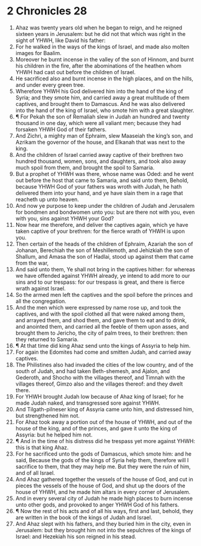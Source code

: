 ﻿# 2 Chronicles  28
1. Ahaz was twenty years old when he began to reign, and he reigned sixteen years in Jerusalem: but he did not that which was right in the sight of YHWH, like David his father: 
2. For he walked in the ways of the kings of Israel, and made also molten images for Baalim. 
3. Moreover he burnt incense in the valley of the son of Hinnom, and burnt his children in the fire, after the abominations of the heathen whom YHWH had cast out before the children of Israel. 
4. He sacrificed also and burnt incense in the high places, and on the hills, and under every green tree. 
5. Wherefore YHWH his God delivered him into the hand of the king of Syria; and they smote him, and carried away a great multitude of them captives, and brought them to Damascus. And he was also delivered into the hand of the king of Israel, who smote him with a great slaughter. 
6. ¶ For Pekah the son of Remaliah slew in Judah an hundred and twenty thousand in one day, which were all valiant men; because they had forsaken YHWH God of their fathers. 
7. And Zichri, a mighty man of Ephraim, slew Maaseiah the king’s son, and Azrikam the governor of the house, and Elkanah that was next to the king. 
8. And the children of Israel carried away captive of their brethren two hundred thousand, women, sons, and daughters, and took also away much spoil from them, and brought the spoil to Samaria. 
9. But a prophet of YHWH was there, whose name was Oded: and he went out before the host that came to Samaria, and said unto them, Behold, because YHWH God of your fathers was wroth with Judah, he hath delivered them into your hand, and ye have slain them in a rage that reacheth up unto heaven. 
10. And now ye purpose to keep under the children of Judah and Jerusalem for bondmen and bondwomen unto you: but are there not with you, even with you, sins against YHWH your God? 
11. Now hear me therefore, and deliver the captives again, which ye have taken captive of your brethren: for the fierce wrath of YHWH is upon you. 
12. Then certain of the heads of the children of Ephraim, Azariah the son of Johanan, Berechiah the son of Meshillemoth, and Jehizkiah the son of Shallum, and Amasa the son of Hadlai, stood up against them that came from the war, 
13. And said unto them, Ye shall not bring in the captives hither: for whereas we have offended against YHWH already, ye intend to add more to our sins and to our trespass: for our trespass is great, and there is fierce wrath against Israel. 
14. So the armed men left the captives and the spoil before the princes and all the congregation. 
15. And the men which were expressed by name rose up, and took the captives, and with the spoil clothed all that were naked among them, and arrayed them, and shod them, and gave them to eat and to drink, and anointed them, and carried all the feeble of them upon asses, and brought them to Jericho, the city of palm trees, to their brethren: then they returned to Samaria. 
16. ¶ At that time did king Ahaz send unto the kings of Assyria to help him. 
17. For again the Edomites had come and smitten Judah, and carried away captives. 
18. The Philistines also had invaded the cities of the low country, and of the south of Judah, and had taken Beth-shemesh, and Ajalon, and Gederoth, and Shocho with the villages thereof, and Timnah with the villages thereof, Gimzo also and the villages thereof: and they dwelt there. 
19. For YHWH brought Judah low because of Ahaz king of Israel; for he made Judah naked, and transgressed sore against YHWH. 
20. And Tilgath-pilneser king of Assyria came unto him, and distressed him, but strengthened him not. 
21. For Ahaz took away a portion out of the house of YHWH, and out of the house of the king, and of the princes, and gave it unto the king of Assyria: but he helped him not. 
22. ¶ And in the time of his distress did he trespass yet more against YHWH: this is that king Ahaz. 
23. For he sacrificed unto the gods of Damascus, which smote him: and he said, Because the gods of the kings of Syria help them, therefore will I sacrifice to them, that they may help me. But they were the ruin of him, and of all Israel. 
24. And Ahaz gathered together the vessels of the house of God, and cut in pieces the vessels of the house of God, and shut up the doors of the house of YHWH, and he made him altars in every corner of Jerusalem. 
25. And in every several city of Judah he made high places to burn incense unto other gods, and provoked to anger YHWH God of his fathers. 
26. ¶ Now the rest of his acts and of all his ways, first and last, behold, they are written in the book of the kings of Judah and Israel. 
27. And Ahaz slept with his fathers, and they buried him in the city, even in Jerusalem: but they brought him not into the sepulchres of the kings of Israel: and Hezekiah his son reigned in his stead. 
